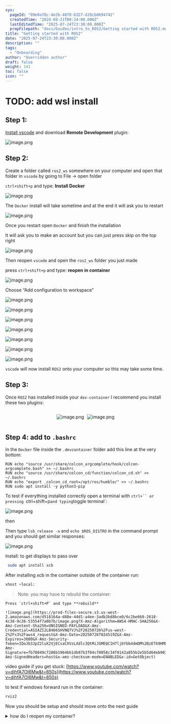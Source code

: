 ```yaml
---
sys:
  pageId: "89e0a78c-4e2b-4070-b327-d28cb0694742"
  createdTime: "2024-08-21T00:24:00.000Z"
  lastEditedTime: "2025-07-24T23:30:00.000Z"
  propFilepath: "docs/Guides/intro_to_ROS2/Getting started with ROS2.md"
title: "Getting started with ROS2"
date: "2025-07-24T23:30:00.000Z"
description: ""
tags:
  - "Onboarding"
author: "Overridden author"
draft: false
weight: 141
toc: false
icon: ""
---
```


# TODO: add wsl install

## Step 1:

[Install vscode](https://code.visualstudio.com/download) and download **Remote Development** plugin:

![image.png](https://prod-files-secure.s3.us-west-2.amazonaws.com/d518164a-d88e-44d1-a4ee-3adb3bd8bce0/efb52993-1881-4a40-b95e-6f020334f022/image.png?X-Amz-Algorithm=AWS4-HMAC-SHA256&X-Amz-Content-Sha256=UNSIGNED-PAYLOAD&X-Amz-Credential=ASIAZI2LB4663QVZGUFH%2F20250726%2Fus-west-2%2Fs3%2Faws4_request&X-Amz-Date=20250726T024514Z&X-Amz-Expires=3600&X-Amz-Security-Token=IQoJb3JpZ2luX2VjECoaCXVzLXdlc3QtMiJHMEUCIEdvnBoDOvyughWG3VZ1VA%2FN5%2BktiGgByVU2g3PKBrpJAiEAm8ecdw3Y5oqunUZ6AQN%2BOlNPD7nDxL1ld4C%2F92IQq54q%2FwMIUxAAGgw2Mzc0MjMxODM4MDUiDHEnJofWMhSQ4iOg0CrcA5Zm645c%2BgjgMiQNPiK4GtzUnTpNw4lcUmjgvwKY0X4aXbF1L5vl88VhUrLEJs06uQ9r47Klb%2BvOC7zAPK6OQAnFDk0pm7YqK%2B8K03Y%2BC5px3eC9do1GZ2ZkuiECt1HCyitz%2F0K8FHYYbneChnULf1GayMavmhtFUyX%2FmKy8DJKp1j3ibgXyeSmRm%2F9apRfFmAVdky290FPRvV4%2BEq%2FCkjecTNxJoq2EjZtZamNgRo1ntTD2IBJDyiabzIC6rXocrGN3W7LmzP4KaZd8%2FtSvlljyV1F76nyK%2BVdtMN%2BxX1OOdss6Z257wZYFH5ziZG7viFcDnOPOL6rn4o65k%2Bfcp86uGPEKwssK%2FU%2B4KvywLtlEDiXT1oZ0RtUVJBTBNik1iwHM32Wxf%2FNGHpsx0YsgcYXFx5y9NmV5zt7%2FxV%2FBaqW2XTuiy%2B5kyWNTiGrl40eGYdKKTN1ds6c87cCn%2B1bNhWWOls%2Ffn7caZ7re8oCmsNhjDbHXAgr5i1P%2BjUCEmVc7vsfaW8jJ%2BGE9XtodmBE7iMQfmYURAT5u9hJ6%2Fo5WNRQG8cy5GgdRRK1abWJuDmTOVgwqqUsoMPCoq7KDuZXLeFtE1pojG2QXAAdVT8JQSRiqO91385Yd7B04WG5%2BMNXwkMQGOqUBIFmLz8SqvJhnWTXWhHscBNUBYWEOpm9wHhu30Wnv05CxlRUXybodn6FrSsQNd1AuOMB9BjEEaxfFupwOR3vbfoiJhhUoxQ0WUHgMuHIq31kji%2Bf0hgGJdhRyjaJsiTrXXtGJvQJSpp8NHDJmIIQpDJYovMGGbunk6f8VA6znt9pi8WvpZvrYfuzqqLecblcxTN39nXMj%2BVb%2BVTonzWK5ciuH%2FsHm&X-Amz-Signature=6f58951e20435ee86e874e0ae19c6e19a596bec2b64d947770cbafa20d4241aa&X-Amz-SignedHeaders=host&x-amz-checksum-mode=ENABLED&x-id=GetObject)

## Step 2:

Create a folder called `ros2_ws` somewhere on your computer and open that folder in `vscode` by going to File → open folder 

`ctrl+shift+p` and type: **Install Docker**

![image.png](https://prod-files-secure.s3.us-west-2.amazonaws.com/d518164a-d88e-44d1-a4ee-3adb3bd8bce0/2269dc0e-1cd5-47ff-bceb-c04ad9b2eab0/image.png?X-Amz-Algorithm=AWS4-HMAC-SHA256&X-Amz-Content-Sha256=UNSIGNED-PAYLOAD&X-Amz-Credential=ASIAZI2LB4663QVZGUFH%2F20250726%2Fus-west-2%2Fs3%2Faws4_request&X-Amz-Date=20250726T024514Z&X-Amz-Expires=3600&X-Amz-Security-Token=IQoJb3JpZ2luX2VjECoaCXVzLXdlc3QtMiJHMEUCIEdvnBoDOvyughWG3VZ1VA%2FN5%2BktiGgByVU2g3PKBrpJAiEAm8ecdw3Y5oqunUZ6AQN%2BOlNPD7nDxL1ld4C%2F92IQq54q%2FwMIUxAAGgw2Mzc0MjMxODM4MDUiDHEnJofWMhSQ4iOg0CrcA5Zm645c%2BgjgMiQNPiK4GtzUnTpNw4lcUmjgvwKY0X4aXbF1L5vl88VhUrLEJs06uQ9r47Klb%2BvOC7zAPK6OQAnFDk0pm7YqK%2B8K03Y%2BC5px3eC9do1GZ2ZkuiECt1HCyitz%2F0K8FHYYbneChnULf1GayMavmhtFUyX%2FmKy8DJKp1j3ibgXyeSmRm%2F9apRfFmAVdky290FPRvV4%2BEq%2FCkjecTNxJoq2EjZtZamNgRo1ntTD2IBJDyiabzIC6rXocrGN3W7LmzP4KaZd8%2FtSvlljyV1F76nyK%2BVdtMN%2BxX1OOdss6Z257wZYFH5ziZG7viFcDnOPOL6rn4o65k%2Bfcp86uGPEKwssK%2FU%2B4KvywLtlEDiXT1oZ0RtUVJBTBNik1iwHM32Wxf%2FNGHpsx0YsgcYXFx5y9NmV5zt7%2FxV%2FBaqW2XTuiy%2B5kyWNTiGrl40eGYdKKTN1ds6c87cCn%2B1bNhWWOls%2Ffn7caZ7re8oCmsNhjDbHXAgr5i1P%2BjUCEmVc7vsfaW8jJ%2BGE9XtodmBE7iMQfmYURAT5u9hJ6%2Fo5WNRQG8cy5GgdRRK1abWJuDmTOVgwqqUsoMPCoq7KDuZXLeFtE1pojG2QXAAdVT8JQSRiqO91385Yd7B04WG5%2BMNXwkMQGOqUBIFmLz8SqvJhnWTXWhHscBNUBYWEOpm9wHhu30Wnv05CxlRUXybodn6FrSsQNd1AuOMB9BjEEaxfFupwOR3vbfoiJhhUoxQ0WUHgMuHIq31kji%2Bf0hgGJdhRyjaJsiTrXXtGJvQJSpp8NHDJmIIQpDJYovMGGbunk6f8VA6znt9pi8WvpZvrYfuzqqLecblcxTN39nXMj%2BVb%2BVTonzWK5ciuH%2FsHm&X-Amz-Signature=afcdd733150245ebdc79b580a79fd865d928ac026ba70e48a79efd962739e121&X-Amz-SignedHeaders=host&x-amz-checksum-mode=ENABLED&x-id=GetObject)

The `Docker` install will take sometime and at the end it will ask you to restart

![image.png](https://prod-files-secure.s3.us-west-2.amazonaws.com/d518164a-d88e-44d1-a4ee-3adb3bd8bce0/ed233f78-be33-4b1f-b89c-9c346c0e961e/image.png?X-Amz-Algorithm=AWS4-HMAC-SHA256&X-Amz-Content-Sha256=UNSIGNED-PAYLOAD&X-Amz-Credential=ASIAZI2LB4663QVZGUFH%2F20250726%2Fus-west-2%2Fs3%2Faws4_request&X-Amz-Date=20250726T024514Z&X-Amz-Expires=3600&X-Amz-Security-Token=IQoJb3JpZ2luX2VjECoaCXVzLXdlc3QtMiJHMEUCIEdvnBoDOvyughWG3VZ1VA%2FN5%2BktiGgByVU2g3PKBrpJAiEAm8ecdw3Y5oqunUZ6AQN%2BOlNPD7nDxL1ld4C%2F92IQq54q%2FwMIUxAAGgw2Mzc0MjMxODM4MDUiDHEnJofWMhSQ4iOg0CrcA5Zm645c%2BgjgMiQNPiK4GtzUnTpNw4lcUmjgvwKY0X4aXbF1L5vl88VhUrLEJs06uQ9r47Klb%2BvOC7zAPK6OQAnFDk0pm7YqK%2B8K03Y%2BC5px3eC9do1GZ2ZkuiECt1HCyitz%2F0K8FHYYbneChnULf1GayMavmhtFUyX%2FmKy8DJKp1j3ibgXyeSmRm%2F9apRfFmAVdky290FPRvV4%2BEq%2FCkjecTNxJoq2EjZtZamNgRo1ntTD2IBJDyiabzIC6rXocrGN3W7LmzP4KaZd8%2FtSvlljyV1F76nyK%2BVdtMN%2BxX1OOdss6Z257wZYFH5ziZG7viFcDnOPOL6rn4o65k%2Bfcp86uGPEKwssK%2FU%2B4KvywLtlEDiXT1oZ0RtUVJBTBNik1iwHM32Wxf%2FNGHpsx0YsgcYXFx5y9NmV5zt7%2FxV%2FBaqW2XTuiy%2B5kyWNTiGrl40eGYdKKTN1ds6c87cCn%2B1bNhWWOls%2Ffn7caZ7re8oCmsNhjDbHXAgr5i1P%2BjUCEmVc7vsfaW8jJ%2BGE9XtodmBE7iMQfmYURAT5u9hJ6%2Fo5WNRQG8cy5GgdRRK1abWJuDmTOVgwqqUsoMPCoq7KDuZXLeFtE1pojG2QXAAdVT8JQSRiqO91385Yd7B04WG5%2BMNXwkMQGOqUBIFmLz8SqvJhnWTXWhHscBNUBYWEOpm9wHhu30Wnv05CxlRUXybodn6FrSsQNd1AuOMB9BjEEaxfFupwOR3vbfoiJhhUoxQ0WUHgMuHIq31kji%2Bf0hgGJdhRyjaJsiTrXXtGJvQJSpp8NHDJmIIQpDJYovMGGbunk6f8VA6znt9pi8WvpZvrYfuzqqLecblcxTN39nXMj%2BVb%2BVTonzWK5ciuH%2FsHm&X-Amz-Signature=affabb086733f4ae42e5b4922fd2aca8b96daf5ad6cfb5acdcb1d2de7409ff35&X-Amz-SignedHeaders=host&x-amz-checksum-mode=ENABLED&x-id=GetObject)

Once you restart open `Docker` and finish the installation

It will ask you to make an account but you can just press skip on the top right

![image.png](https://prod-files-secure.s3.us-west-2.amazonaws.com/d518164a-d88e-44d1-a4ee-3adb3bd8bce0/21010ad9-1659-4fd9-9f59-9932a09b2a3d/image.png?X-Amz-Algorithm=AWS4-HMAC-SHA256&X-Amz-Content-Sha256=UNSIGNED-PAYLOAD&X-Amz-Credential=ASIAZI2LB4663QVZGUFH%2F20250726%2Fus-west-2%2Fs3%2Faws4_request&X-Amz-Date=20250726T024514Z&X-Amz-Expires=3600&X-Amz-Security-Token=IQoJb3JpZ2luX2VjECoaCXVzLXdlc3QtMiJHMEUCIEdvnBoDOvyughWG3VZ1VA%2FN5%2BktiGgByVU2g3PKBrpJAiEAm8ecdw3Y5oqunUZ6AQN%2BOlNPD7nDxL1ld4C%2F92IQq54q%2FwMIUxAAGgw2Mzc0MjMxODM4MDUiDHEnJofWMhSQ4iOg0CrcA5Zm645c%2BgjgMiQNPiK4GtzUnTpNw4lcUmjgvwKY0X4aXbF1L5vl88VhUrLEJs06uQ9r47Klb%2BvOC7zAPK6OQAnFDk0pm7YqK%2B8K03Y%2BC5px3eC9do1GZ2ZkuiECt1HCyitz%2F0K8FHYYbneChnULf1GayMavmhtFUyX%2FmKy8DJKp1j3ibgXyeSmRm%2F9apRfFmAVdky290FPRvV4%2BEq%2FCkjecTNxJoq2EjZtZamNgRo1ntTD2IBJDyiabzIC6rXocrGN3W7LmzP4KaZd8%2FtSvlljyV1F76nyK%2BVdtMN%2BxX1OOdss6Z257wZYFH5ziZG7viFcDnOPOL6rn4o65k%2Bfcp86uGPEKwssK%2FU%2B4KvywLtlEDiXT1oZ0RtUVJBTBNik1iwHM32Wxf%2FNGHpsx0YsgcYXFx5y9NmV5zt7%2FxV%2FBaqW2XTuiy%2B5kyWNTiGrl40eGYdKKTN1ds6c87cCn%2B1bNhWWOls%2Ffn7caZ7re8oCmsNhjDbHXAgr5i1P%2BjUCEmVc7vsfaW8jJ%2BGE9XtodmBE7iMQfmYURAT5u9hJ6%2Fo5WNRQG8cy5GgdRRK1abWJuDmTOVgwqqUsoMPCoq7KDuZXLeFtE1pojG2QXAAdVT8JQSRiqO91385Yd7B04WG5%2BMNXwkMQGOqUBIFmLz8SqvJhnWTXWhHscBNUBYWEOpm9wHhu30Wnv05CxlRUXybodn6FrSsQNd1AuOMB9BjEEaxfFupwOR3vbfoiJhhUoxQ0WUHgMuHIq31kji%2Bf0hgGJdhRyjaJsiTrXXtGJvQJSpp8NHDJmIIQpDJYovMGGbunk6f8VA6znt9pi8WvpZvrYfuzqqLecblcxTN39nXMj%2BVb%2BVTonzWK5ciuH%2FsHm&X-Amz-Signature=adc7051626589a6a09f334ad58f0b34a0c79fce6020c5e5d2d340fc0977ec54a&X-Amz-SignedHeaders=host&x-amz-checksum-mode=ENABLED&x-id=GetObject)

Then reopen `vscode` and open the `ros2_ws` folder you just made

press `ctrl+shift+p` and type: **reopen in container**

![image.png](https://prod-files-secure.s3.us-west-2.amazonaws.com/d518164a-d88e-44d1-a4ee-3adb3bd8bce0/4e93b8c2-41ad-488c-8095-c74205196118/image.png?X-Amz-Algorithm=AWS4-HMAC-SHA256&X-Amz-Content-Sha256=UNSIGNED-PAYLOAD&X-Amz-Credential=ASIAZI2LB4663QVZGUFH%2F20250726%2Fus-west-2%2Fs3%2Faws4_request&X-Amz-Date=20250726T024514Z&X-Amz-Expires=3600&X-Amz-Security-Token=IQoJb3JpZ2luX2VjECoaCXVzLXdlc3QtMiJHMEUCIEdvnBoDOvyughWG3VZ1VA%2FN5%2BktiGgByVU2g3PKBrpJAiEAm8ecdw3Y5oqunUZ6AQN%2BOlNPD7nDxL1ld4C%2F92IQq54q%2FwMIUxAAGgw2Mzc0MjMxODM4MDUiDHEnJofWMhSQ4iOg0CrcA5Zm645c%2BgjgMiQNPiK4GtzUnTpNw4lcUmjgvwKY0X4aXbF1L5vl88VhUrLEJs06uQ9r47Klb%2BvOC7zAPK6OQAnFDk0pm7YqK%2B8K03Y%2BC5px3eC9do1GZ2ZkuiECt1HCyitz%2F0K8FHYYbneChnULf1GayMavmhtFUyX%2FmKy8DJKp1j3ibgXyeSmRm%2F9apRfFmAVdky290FPRvV4%2BEq%2FCkjecTNxJoq2EjZtZamNgRo1ntTD2IBJDyiabzIC6rXocrGN3W7LmzP4KaZd8%2FtSvlljyV1F76nyK%2BVdtMN%2BxX1OOdss6Z257wZYFH5ziZG7viFcDnOPOL6rn4o65k%2Bfcp86uGPEKwssK%2FU%2B4KvywLtlEDiXT1oZ0RtUVJBTBNik1iwHM32Wxf%2FNGHpsx0YsgcYXFx5y9NmV5zt7%2FxV%2FBaqW2XTuiy%2B5kyWNTiGrl40eGYdKKTN1ds6c87cCn%2B1bNhWWOls%2Ffn7caZ7re8oCmsNhjDbHXAgr5i1P%2BjUCEmVc7vsfaW8jJ%2BGE9XtodmBE7iMQfmYURAT5u9hJ6%2Fo5WNRQG8cy5GgdRRK1abWJuDmTOVgwqqUsoMPCoq7KDuZXLeFtE1pojG2QXAAdVT8JQSRiqO91385Yd7B04WG5%2BMNXwkMQGOqUBIFmLz8SqvJhnWTXWhHscBNUBYWEOpm9wHhu30Wnv05CxlRUXybodn6FrSsQNd1AuOMB9BjEEaxfFupwOR3vbfoiJhhUoxQ0WUHgMuHIq31kji%2Bf0hgGJdhRyjaJsiTrXXtGJvQJSpp8NHDJmIIQpDJYovMGGbunk6f8VA6znt9pi8WvpZvrYfuzqqLecblcxTN39nXMj%2BVb%2BVTonzWK5ciuH%2FsHm&X-Amz-Signature=bfdc2511c84fd3651f6a8d96cdc2f98a2598004261b63c8965b1b456aac40505&X-Amz-SignedHeaders=host&x-amz-checksum-mode=ENABLED&x-id=GetObject)

Choose “Add configuration to workspace”

![image.png](https://prod-files-secure.s3.us-west-2.amazonaws.com/d518164a-d88e-44d1-a4ee-3adb3bd8bce0/9560b282-5060-4989-ba37-97e7b2c22476/image.png?X-Amz-Algorithm=AWS4-HMAC-SHA256&X-Amz-Content-Sha256=UNSIGNED-PAYLOAD&X-Amz-Credential=ASIAZI2LB4663QVZGUFH%2F20250726%2Fus-west-2%2Fs3%2Faws4_request&X-Amz-Date=20250726T024514Z&X-Amz-Expires=3600&X-Amz-Security-Token=IQoJb3JpZ2luX2VjECoaCXVzLXdlc3QtMiJHMEUCIEdvnBoDOvyughWG3VZ1VA%2FN5%2BktiGgByVU2g3PKBrpJAiEAm8ecdw3Y5oqunUZ6AQN%2BOlNPD7nDxL1ld4C%2F92IQq54q%2FwMIUxAAGgw2Mzc0MjMxODM4MDUiDHEnJofWMhSQ4iOg0CrcA5Zm645c%2BgjgMiQNPiK4GtzUnTpNw4lcUmjgvwKY0X4aXbF1L5vl88VhUrLEJs06uQ9r47Klb%2BvOC7zAPK6OQAnFDk0pm7YqK%2B8K03Y%2BC5px3eC9do1GZ2ZkuiECt1HCyitz%2F0K8FHYYbneChnULf1GayMavmhtFUyX%2FmKy8DJKp1j3ibgXyeSmRm%2F9apRfFmAVdky290FPRvV4%2BEq%2FCkjecTNxJoq2EjZtZamNgRo1ntTD2IBJDyiabzIC6rXocrGN3W7LmzP4KaZd8%2FtSvlljyV1F76nyK%2BVdtMN%2BxX1OOdss6Z257wZYFH5ziZG7viFcDnOPOL6rn4o65k%2Bfcp86uGPEKwssK%2FU%2B4KvywLtlEDiXT1oZ0RtUVJBTBNik1iwHM32Wxf%2FNGHpsx0YsgcYXFx5y9NmV5zt7%2FxV%2FBaqW2XTuiy%2B5kyWNTiGrl40eGYdKKTN1ds6c87cCn%2B1bNhWWOls%2Ffn7caZ7re8oCmsNhjDbHXAgr5i1P%2BjUCEmVc7vsfaW8jJ%2BGE9XtodmBE7iMQfmYURAT5u9hJ6%2Fo5WNRQG8cy5GgdRRK1abWJuDmTOVgwqqUsoMPCoq7KDuZXLeFtE1pojG2QXAAdVT8JQSRiqO91385Yd7B04WG5%2BMNXwkMQGOqUBIFmLz8SqvJhnWTXWhHscBNUBYWEOpm9wHhu30Wnv05CxlRUXybodn6FrSsQNd1AuOMB9BjEEaxfFupwOR3vbfoiJhhUoxQ0WUHgMuHIq31kji%2Bf0hgGJdhRyjaJsiTrXXtGJvQJSpp8NHDJmIIQpDJYovMGGbunk6f8VA6znt9pi8WvpZvrYfuzqqLecblcxTN39nXMj%2BVb%2BVTonzWK5ciuH%2FsHm&X-Amz-Signature=d32790d2237cae9358109c8bbbd3c48b5daec4afc4746bdce93f181259b0e031&X-Amz-SignedHeaders=host&x-amz-checksum-mode=ENABLED&x-id=GetObject)

![image.png](https://prod-files-secure.s3.us-west-2.amazonaws.com/d518164a-d88e-44d1-a4ee-3adb3bd8bce0/2ee63f81-886b-48e8-a553-dc6e5eac99e4/image.png?X-Amz-Algorithm=AWS4-HMAC-SHA256&X-Amz-Content-Sha256=UNSIGNED-PAYLOAD&X-Amz-Credential=ASIAZI2LB4663QVZGUFH%2F20250726%2Fus-west-2%2Fs3%2Faws4_request&X-Amz-Date=20250726T024514Z&X-Amz-Expires=3600&X-Amz-Security-Token=IQoJb3JpZ2luX2VjECoaCXVzLXdlc3QtMiJHMEUCIEdvnBoDOvyughWG3VZ1VA%2FN5%2BktiGgByVU2g3PKBrpJAiEAm8ecdw3Y5oqunUZ6AQN%2BOlNPD7nDxL1ld4C%2F92IQq54q%2FwMIUxAAGgw2Mzc0MjMxODM4MDUiDHEnJofWMhSQ4iOg0CrcA5Zm645c%2BgjgMiQNPiK4GtzUnTpNw4lcUmjgvwKY0X4aXbF1L5vl88VhUrLEJs06uQ9r47Klb%2BvOC7zAPK6OQAnFDk0pm7YqK%2B8K03Y%2BC5px3eC9do1GZ2ZkuiECt1HCyitz%2F0K8FHYYbneChnULf1GayMavmhtFUyX%2FmKy8DJKp1j3ibgXyeSmRm%2F9apRfFmAVdky290FPRvV4%2BEq%2FCkjecTNxJoq2EjZtZamNgRo1ntTD2IBJDyiabzIC6rXocrGN3W7LmzP4KaZd8%2FtSvlljyV1F76nyK%2BVdtMN%2BxX1OOdss6Z257wZYFH5ziZG7viFcDnOPOL6rn4o65k%2Bfcp86uGPEKwssK%2FU%2B4KvywLtlEDiXT1oZ0RtUVJBTBNik1iwHM32Wxf%2FNGHpsx0YsgcYXFx5y9NmV5zt7%2FxV%2FBaqW2XTuiy%2B5kyWNTiGrl40eGYdKKTN1ds6c87cCn%2B1bNhWWOls%2Ffn7caZ7re8oCmsNhjDbHXAgr5i1P%2BjUCEmVc7vsfaW8jJ%2BGE9XtodmBE7iMQfmYURAT5u9hJ6%2Fo5WNRQG8cy5GgdRRK1abWJuDmTOVgwqqUsoMPCoq7KDuZXLeFtE1pojG2QXAAdVT8JQSRiqO91385Yd7B04WG5%2BMNXwkMQGOqUBIFmLz8SqvJhnWTXWhHscBNUBYWEOpm9wHhu30Wnv05CxlRUXybodn6FrSsQNd1AuOMB9BjEEaxfFupwOR3vbfoiJhhUoxQ0WUHgMuHIq31kji%2Bf0hgGJdhRyjaJsiTrXXtGJvQJSpp8NHDJmIIQpDJYovMGGbunk6f8VA6znt9pi8WvpZvrYfuzqqLecblcxTN39nXMj%2BVb%2BVTonzWK5ciuH%2FsHm&X-Amz-Signature=f74862caa75ef6a332e75e031cd65cc5f2c253b61f6651d052bd3683b1b9e174&X-Amz-SignedHeaders=host&x-amz-checksum-mode=ENABLED&x-id=GetObject)

![image.png](https://prod-files-secure.s3.us-west-2.amazonaws.com/d518164a-d88e-44d1-a4ee-3adb3bd8bce0/e0fd626c-c8b6-4b2c-95d1-fa4c26514504/image.png?X-Amz-Algorithm=AWS4-HMAC-SHA256&X-Amz-Content-Sha256=UNSIGNED-PAYLOAD&X-Amz-Credential=ASIAZI2LB4663QVZGUFH%2F20250726%2Fus-west-2%2Fs3%2Faws4_request&X-Amz-Date=20250726T024514Z&X-Amz-Expires=3600&X-Amz-Security-Token=IQoJb3JpZ2luX2VjECoaCXVzLXdlc3QtMiJHMEUCIEdvnBoDOvyughWG3VZ1VA%2FN5%2BktiGgByVU2g3PKBrpJAiEAm8ecdw3Y5oqunUZ6AQN%2BOlNPD7nDxL1ld4C%2F92IQq54q%2FwMIUxAAGgw2Mzc0MjMxODM4MDUiDHEnJofWMhSQ4iOg0CrcA5Zm645c%2BgjgMiQNPiK4GtzUnTpNw4lcUmjgvwKY0X4aXbF1L5vl88VhUrLEJs06uQ9r47Klb%2BvOC7zAPK6OQAnFDk0pm7YqK%2B8K03Y%2BC5px3eC9do1GZ2ZkuiECt1HCyitz%2F0K8FHYYbneChnULf1GayMavmhtFUyX%2FmKy8DJKp1j3ibgXyeSmRm%2F9apRfFmAVdky290FPRvV4%2BEq%2FCkjecTNxJoq2EjZtZamNgRo1ntTD2IBJDyiabzIC6rXocrGN3W7LmzP4KaZd8%2FtSvlljyV1F76nyK%2BVdtMN%2BxX1OOdss6Z257wZYFH5ziZG7viFcDnOPOL6rn4o65k%2Bfcp86uGPEKwssK%2FU%2B4KvywLtlEDiXT1oZ0RtUVJBTBNik1iwHM32Wxf%2FNGHpsx0YsgcYXFx5y9NmV5zt7%2FxV%2FBaqW2XTuiy%2B5kyWNTiGrl40eGYdKKTN1ds6c87cCn%2B1bNhWWOls%2Ffn7caZ7re8oCmsNhjDbHXAgr5i1P%2BjUCEmVc7vsfaW8jJ%2BGE9XtodmBE7iMQfmYURAT5u9hJ6%2Fo5WNRQG8cy5GgdRRK1abWJuDmTOVgwqqUsoMPCoq7KDuZXLeFtE1pojG2QXAAdVT8JQSRiqO91385Yd7B04WG5%2BMNXwkMQGOqUBIFmLz8SqvJhnWTXWhHscBNUBYWEOpm9wHhu30Wnv05CxlRUXybodn6FrSsQNd1AuOMB9BjEEaxfFupwOR3vbfoiJhhUoxQ0WUHgMuHIq31kji%2Bf0hgGJdhRyjaJsiTrXXtGJvQJSpp8NHDJmIIQpDJYovMGGbunk6f8VA6znt9pi8WvpZvrYfuzqqLecblcxTN39nXMj%2BVb%2BVTonzWK5ciuH%2FsHm&X-Amz-Signature=b3b74bf1f4e84eb2316f657a804a3d5c3c1d47e982c06ac90beb7130ef00274e&X-Amz-SignedHeaders=host&x-amz-checksum-mode=ENABLED&x-id=GetObject)

![image.png](https://prod-files-secure.s3.us-west-2.amazonaws.com/d518164a-d88e-44d1-a4ee-3adb3bd8bce0/a2e13f50-d2ab-4719-a4c2-7ced634bfc9d/image.png?X-Amz-Algorithm=AWS4-HMAC-SHA256&X-Amz-Content-Sha256=UNSIGNED-PAYLOAD&X-Amz-Credential=ASIAZI2LB4663QVZGUFH%2F20250726%2Fus-west-2%2Fs3%2Faws4_request&X-Amz-Date=20250726T024514Z&X-Amz-Expires=3600&X-Amz-Security-Token=IQoJb3JpZ2luX2VjECoaCXVzLXdlc3QtMiJHMEUCIEdvnBoDOvyughWG3VZ1VA%2FN5%2BktiGgByVU2g3PKBrpJAiEAm8ecdw3Y5oqunUZ6AQN%2BOlNPD7nDxL1ld4C%2F92IQq54q%2FwMIUxAAGgw2Mzc0MjMxODM4MDUiDHEnJofWMhSQ4iOg0CrcA5Zm645c%2BgjgMiQNPiK4GtzUnTpNw4lcUmjgvwKY0X4aXbF1L5vl88VhUrLEJs06uQ9r47Klb%2BvOC7zAPK6OQAnFDk0pm7YqK%2B8K03Y%2BC5px3eC9do1GZ2ZkuiECt1HCyitz%2F0K8FHYYbneChnULf1GayMavmhtFUyX%2FmKy8DJKp1j3ibgXyeSmRm%2F9apRfFmAVdky290FPRvV4%2BEq%2FCkjecTNxJoq2EjZtZamNgRo1ntTD2IBJDyiabzIC6rXocrGN3W7LmzP4KaZd8%2FtSvlljyV1F76nyK%2BVdtMN%2BxX1OOdss6Z257wZYFH5ziZG7viFcDnOPOL6rn4o65k%2Bfcp86uGPEKwssK%2FU%2B4KvywLtlEDiXT1oZ0RtUVJBTBNik1iwHM32Wxf%2FNGHpsx0YsgcYXFx5y9NmV5zt7%2FxV%2FBaqW2XTuiy%2B5kyWNTiGrl40eGYdKKTN1ds6c87cCn%2B1bNhWWOls%2Ffn7caZ7re8oCmsNhjDbHXAgr5i1P%2BjUCEmVc7vsfaW8jJ%2BGE9XtodmBE7iMQfmYURAT5u9hJ6%2Fo5WNRQG8cy5GgdRRK1abWJuDmTOVgwqqUsoMPCoq7KDuZXLeFtE1pojG2QXAAdVT8JQSRiqO91385Yd7B04WG5%2BMNXwkMQGOqUBIFmLz8SqvJhnWTXWhHscBNUBYWEOpm9wHhu30Wnv05CxlRUXybodn6FrSsQNd1AuOMB9BjEEaxfFupwOR3vbfoiJhhUoxQ0WUHgMuHIq31kji%2Bf0hgGJdhRyjaJsiTrXXtGJvQJSpp8NHDJmIIQpDJYovMGGbunk6f8VA6znt9pi8WvpZvrYfuzqqLecblcxTN39nXMj%2BVb%2BVTonzWK5ciuH%2FsHm&X-Amz-Signature=b3c2e0417b71e39181d491747f7b814f0b241b3cee9e771bab3ab0c5cbc032be&X-Amz-SignedHeaders=host&x-amz-checksum-mode=ENABLED&x-id=GetObject)

![image.png](https://prod-files-secure.s3.us-west-2.amazonaws.com/d518164a-d88e-44d1-a4ee-3adb3bd8bce0/6cc478ad-aaba-4bf7-9fcc-403277ab896c/image.png?X-Amz-Algorithm=AWS4-HMAC-SHA256&X-Amz-Content-Sha256=UNSIGNED-PAYLOAD&X-Amz-Credential=ASIAZI2LB4663QVZGUFH%2F20250726%2Fus-west-2%2Fs3%2Faws4_request&X-Amz-Date=20250726T024514Z&X-Amz-Expires=3600&X-Amz-Security-Token=IQoJb3JpZ2luX2VjECoaCXVzLXdlc3QtMiJHMEUCIEdvnBoDOvyughWG3VZ1VA%2FN5%2BktiGgByVU2g3PKBrpJAiEAm8ecdw3Y5oqunUZ6AQN%2BOlNPD7nDxL1ld4C%2F92IQq54q%2FwMIUxAAGgw2Mzc0MjMxODM4MDUiDHEnJofWMhSQ4iOg0CrcA5Zm645c%2BgjgMiQNPiK4GtzUnTpNw4lcUmjgvwKY0X4aXbF1L5vl88VhUrLEJs06uQ9r47Klb%2BvOC7zAPK6OQAnFDk0pm7YqK%2B8K03Y%2BC5px3eC9do1GZ2ZkuiECt1HCyitz%2F0K8FHYYbneChnULf1GayMavmhtFUyX%2FmKy8DJKp1j3ibgXyeSmRm%2F9apRfFmAVdky290FPRvV4%2BEq%2FCkjecTNxJoq2EjZtZamNgRo1ntTD2IBJDyiabzIC6rXocrGN3W7LmzP4KaZd8%2FtSvlljyV1F76nyK%2BVdtMN%2BxX1OOdss6Z257wZYFH5ziZG7viFcDnOPOL6rn4o65k%2Bfcp86uGPEKwssK%2FU%2B4KvywLtlEDiXT1oZ0RtUVJBTBNik1iwHM32Wxf%2FNGHpsx0YsgcYXFx5y9NmV5zt7%2FxV%2FBaqW2XTuiy%2B5kyWNTiGrl40eGYdKKTN1ds6c87cCn%2B1bNhWWOls%2Ffn7caZ7re8oCmsNhjDbHXAgr5i1P%2BjUCEmVc7vsfaW8jJ%2BGE9XtodmBE7iMQfmYURAT5u9hJ6%2Fo5WNRQG8cy5GgdRRK1abWJuDmTOVgwqqUsoMPCoq7KDuZXLeFtE1pojG2QXAAdVT8JQSRiqO91385Yd7B04WG5%2BMNXwkMQGOqUBIFmLz8SqvJhnWTXWhHscBNUBYWEOpm9wHhu30Wnv05CxlRUXybodn6FrSsQNd1AuOMB9BjEEaxfFupwOR3vbfoiJhhUoxQ0WUHgMuHIq31kji%2Bf0hgGJdhRyjaJsiTrXXtGJvQJSpp8NHDJmIIQpDJYovMGGbunk6f8VA6znt9pi8WvpZvrYfuzqqLecblcxTN39nXMj%2BVb%2BVTonzWK5ciuH%2FsHm&X-Amz-Signature=77e56aeec8b0001c85d6e9fe673c23b9a7f33d08c136428d853f43c6688093ec&X-Amz-SignedHeaders=host&x-amz-checksum-mode=ENABLED&x-id=GetObject)

![image.png](https://prod-files-secure.s3.us-west-2.amazonaws.com/d518164a-d88e-44d1-a4ee-3adb3bd8bce0/53255b28-f75e-430f-b9e3-c0ac8577e42b/image.png?X-Amz-Algorithm=AWS4-HMAC-SHA256&X-Amz-Content-Sha256=UNSIGNED-PAYLOAD&X-Amz-Credential=ASIAZI2LB4663QVZGUFH%2F20250726%2Fus-west-2%2Fs3%2Faws4_request&X-Amz-Date=20250726T024514Z&X-Amz-Expires=3600&X-Amz-Security-Token=IQoJb3JpZ2luX2VjECoaCXVzLXdlc3QtMiJHMEUCIEdvnBoDOvyughWG3VZ1VA%2FN5%2BktiGgByVU2g3PKBrpJAiEAm8ecdw3Y5oqunUZ6AQN%2BOlNPD7nDxL1ld4C%2F92IQq54q%2FwMIUxAAGgw2Mzc0MjMxODM4MDUiDHEnJofWMhSQ4iOg0CrcA5Zm645c%2BgjgMiQNPiK4GtzUnTpNw4lcUmjgvwKY0X4aXbF1L5vl88VhUrLEJs06uQ9r47Klb%2BvOC7zAPK6OQAnFDk0pm7YqK%2B8K03Y%2BC5px3eC9do1GZ2ZkuiECt1HCyitz%2F0K8FHYYbneChnULf1GayMavmhtFUyX%2FmKy8DJKp1j3ibgXyeSmRm%2F9apRfFmAVdky290FPRvV4%2BEq%2FCkjecTNxJoq2EjZtZamNgRo1ntTD2IBJDyiabzIC6rXocrGN3W7LmzP4KaZd8%2FtSvlljyV1F76nyK%2BVdtMN%2BxX1OOdss6Z257wZYFH5ziZG7viFcDnOPOL6rn4o65k%2Bfcp86uGPEKwssK%2FU%2B4KvywLtlEDiXT1oZ0RtUVJBTBNik1iwHM32Wxf%2FNGHpsx0YsgcYXFx5y9NmV5zt7%2FxV%2FBaqW2XTuiy%2B5kyWNTiGrl40eGYdKKTN1ds6c87cCn%2B1bNhWWOls%2Ffn7caZ7re8oCmsNhjDbHXAgr5i1P%2BjUCEmVc7vsfaW8jJ%2BGE9XtodmBE7iMQfmYURAT5u9hJ6%2Fo5WNRQG8cy5GgdRRK1abWJuDmTOVgwqqUsoMPCoq7KDuZXLeFtE1pojG2QXAAdVT8JQSRiqO91385Yd7B04WG5%2BMNXwkMQGOqUBIFmLz8SqvJhnWTXWhHscBNUBYWEOpm9wHhu30Wnv05CxlRUXybodn6FrSsQNd1AuOMB9BjEEaxfFupwOR3vbfoiJhhUoxQ0WUHgMuHIq31kji%2Bf0hgGJdhRyjaJsiTrXXtGJvQJSpp8NHDJmIIQpDJYovMGGbunk6f8VA6znt9pi8WvpZvrYfuzqqLecblcxTN39nXMj%2BVb%2BVTonzWK5ciuH%2FsHm&X-Amz-Signature=4fafa4421b03426fe4788d6d73cdd09ab489157bd17695f7382fdfc0114eb66b&X-Amz-SignedHeaders=host&x-amz-checksum-mode=ENABLED&x-id=GetObject)

![image.png](https://prod-files-secure.s3.us-west-2.amazonaws.com/d518164a-d88e-44d1-a4ee-3adb3bd8bce0/7c562767-5af9-4ffb-97d1-327bcdf4ee00/image.png?X-Amz-Algorithm=AWS4-HMAC-SHA256&X-Amz-Content-Sha256=UNSIGNED-PAYLOAD&X-Amz-Credential=ASIAZI2LB4663QVZGUFH%2F20250726%2Fus-west-2%2Fs3%2Faws4_request&X-Amz-Date=20250726T024514Z&X-Amz-Expires=3600&X-Amz-Security-Token=IQoJb3JpZ2luX2VjECoaCXVzLXdlc3QtMiJHMEUCIEdvnBoDOvyughWG3VZ1VA%2FN5%2BktiGgByVU2g3PKBrpJAiEAm8ecdw3Y5oqunUZ6AQN%2BOlNPD7nDxL1ld4C%2F92IQq54q%2FwMIUxAAGgw2Mzc0MjMxODM4MDUiDHEnJofWMhSQ4iOg0CrcA5Zm645c%2BgjgMiQNPiK4GtzUnTpNw4lcUmjgvwKY0X4aXbF1L5vl88VhUrLEJs06uQ9r47Klb%2BvOC7zAPK6OQAnFDk0pm7YqK%2B8K03Y%2BC5px3eC9do1GZ2ZkuiECt1HCyitz%2F0K8FHYYbneChnULf1GayMavmhtFUyX%2FmKy8DJKp1j3ibgXyeSmRm%2F9apRfFmAVdky290FPRvV4%2BEq%2FCkjecTNxJoq2EjZtZamNgRo1ntTD2IBJDyiabzIC6rXocrGN3W7LmzP4KaZd8%2FtSvlljyV1F76nyK%2BVdtMN%2BxX1OOdss6Z257wZYFH5ziZG7viFcDnOPOL6rn4o65k%2Bfcp86uGPEKwssK%2FU%2B4KvywLtlEDiXT1oZ0RtUVJBTBNik1iwHM32Wxf%2FNGHpsx0YsgcYXFx5y9NmV5zt7%2FxV%2FBaqW2XTuiy%2B5kyWNTiGrl40eGYdKKTN1ds6c87cCn%2B1bNhWWOls%2Ffn7caZ7re8oCmsNhjDbHXAgr5i1P%2BjUCEmVc7vsfaW8jJ%2BGE9XtodmBE7iMQfmYURAT5u9hJ6%2Fo5WNRQG8cy5GgdRRK1abWJuDmTOVgwqqUsoMPCoq7KDuZXLeFtE1pojG2QXAAdVT8JQSRiqO91385Yd7B04WG5%2BMNXwkMQGOqUBIFmLz8SqvJhnWTXWhHscBNUBYWEOpm9wHhu30Wnv05CxlRUXybodn6FrSsQNd1AuOMB9BjEEaxfFupwOR3vbfoiJhhUoxQ0WUHgMuHIq31kji%2Bf0hgGJdhRyjaJsiTrXXtGJvQJSpp8NHDJmIIQpDJYovMGGbunk6f8VA6znt9pi8WvpZvrYfuzqqLecblcxTN39nXMj%2BVb%2BVTonzWK5ciuH%2FsHm&X-Amz-Signature=baa3bbfd879a371692709c4314a0fba3183750790aca9df4f6c310fa6da1a903&X-Amz-SignedHeaders=host&x-amz-checksum-mode=ENABLED&x-id=GetObject)

`vscode` will now install `ROS2` onto your computer so this may take some time.

## Step 3:

Once `ROS2` has installed inside your `dev-container` I recommend you install these two plugins:

<div style="display: flex;flex-direction: row; column-gap:10px; max-width: 630px;justify-content: center;">
<div>

![image.png](https://prod-files-secure.s3.us-west-2.amazonaws.com/d518164a-d88e-44d1-a4ee-3adb3bd8bce0/3fc3d550-5a54-4ba1-ba6b-faa01cdb7369/image.png?X-Amz-Algorithm=AWS4-HMAC-SHA256&X-Amz-Content-Sha256=UNSIGNED-PAYLOAD&X-Amz-Credential=ASIAZI2LB4667ORO3ZP6%2F20250726%2Fus-west-2%2Fs3%2Faws4_request&X-Amz-Date=20250726T024517Z&X-Amz-Expires=3600&X-Amz-Security-Token=IQoJb3JpZ2luX2VjECoaCXVzLXdlc3QtMiJGMEQCIGX%2FrcdORXgolohs6jqeVRcg7ax1vQE2hildPQCRZOgDAiBTkzK3Bcdotq6f5t%2F3GE1od1BcJqtF2lteHyxkac6fKyr%2FAwhTEAAaDDYzNzQyMzE4MzgwNSIMdpC5T8FuPaqNNeg0KtwDjUt6HL%2Bv2p%2FjEsbFHJH%2BJ4kn6N4nOeluF6mDxx19fWQscfEmu2PRzeZrFWvipBq%2FuGcWE6XvFWbWHArhlw5mGPJGvhvN8WJJRyv0TBC2Dk8niWy8Jg7eMG8kkU%2BJDxceYP2mdQCB6X4MHgBYKw89hLQeGm3votLoeBwmUyepOpKeAaYOcKNBJvDYMs2mm%2BuwT9hA0nwm9nXss7mJALirThrzy78sN2D2JsngtCpC9FyJLsZV7jSqxy46A7nu7XM6Z%2Ba8%2B95mzCa2d7SjEXCnYf24BPCREtTVtB4gkmPHGF4CQLXC578A6QGoZbms0AM%2BWRbT6Zi%2BwpyjZtcNlU5w4gEEB6bx9jj4l2SmmKOtkJsX%2Fu1rojxzT7DA%2FNbc4DfyrTsMDt20ia9jwHLdwseq87k34TU6ljAiMohphzRmrQbmdKxIObE9uqmaBZ9BNXjUEPvUth19t6X7UM6sDhzP1HVRIYpI22zft9IMV2VJ%2FWhinOQAd%2BTndk58LTwhUviM0Q%2FVDVZDmLzeoNstwNzKf%2BbmcsI7Vzn3yqr%2F69u1IZGrIrUTKzMw%2Bidf4vbZH1IBwUz%2Bul6x4tPMi%2FFfKnmaF02A8dD7HAa%2F7IYkQqOXWpk8MsZS%2FOWbVYVbKMIwg%2FCQxAY6pgEmVJ8CHQLcLpnOWr%2FsP7VoWIQ505bmsSb7OiBAZ6xsO10jwxfrXglcbP9VzX7QcWzTcnO5Oi86DkOzIGg%2FIrcRiGJt4%2FbxKz0oH%2F65sXgDuvUyGEuwUmOIqyCiF4yH%2FG0puCtNUXy46OUziXeVurR%2BeWZjE2YjZN%2FsTqQpKkn9uF76RRz8%2F1HoQhFnWtxVw5tFQGVeu7j5x6H9HDPUmbh%2FOPeEUP6n&X-Amz-Signature=273f1b692e41ea7542ced1a56a97a9b46ed65caf6f262aa32c33e9cea40cba19&X-Amz-SignedHeaders=host&x-amz-checksum-mode=ENABLED&x-id=GetObject)

</div>
<div>

![image.png](https://prod-files-secure.s3.us-west-2.amazonaws.com/d518164a-d88e-44d1-a4ee-3adb3bd8bce0/d994cc66-13c2-4093-a5a3-f84cf4601a82/image.png?X-Amz-Algorithm=AWS4-HMAC-SHA256&X-Amz-Content-Sha256=UNSIGNED-PAYLOAD&X-Amz-Credential=ASIAZI2LB466YDRW7KNU%2F20250726%2Fus-west-2%2Fs3%2Faws4_request&X-Amz-Date=20250726T024518Z&X-Amz-Expires=3600&X-Amz-Security-Token=IQoJb3JpZ2luX2VjECoaCXVzLXdlc3QtMiJIMEYCIQDNnny3hY%2F7P2V3Yxqec94t%2BGbVUtyH3YSXdi%2FboWtJlgIhAORq8HVjpyfAWh4Ko%2BVgLfsztWn2XlODwYeCUcwO9iGPKv8DCFMQABoMNjM3NDIzMTgzODA1Igwru16r4wnARd4I7VAq3AO%2Bv6reE0LRL76kWobeb4915OHsCwsTy%2Bxs6Ga20kmNlcX1NhnjTCVohyhpXZNYPnOAYMUeNHStikMvf9Rf3%2FGlm9Nvv5tF9yslSl4tLJY%2BZduDHD207z3VxkrHOnRuYJ8HP%2F4y5tjVh0tVYNra%2BWuOSoawX%2FU5lrtv1lj9OZY9Pg%2BVxNrKbzHAasu1zkr1ZelBf%2B3hmyHhzZSLkQ40eEVplXbtG51sq87boXLIDvp453W8auoKLPwCuj4IwESG04WeuDqhLnH%2BFbE2iwCULKP6b7zt%2FXMh%2Bd6AlpOIvlBA0PEMiwo1WQ2mnY4zHI6xnvKwIOR%2FhrnvL%2Bckd4h53guqzQxCo8dHl%2FqjJEXHSX48uNRP9bWJZ6Z1MsgxNePkCJIERBB9Y7HwNt3Ls7XIsC23oPu27TQ7C9Q25DJC8mbTU%2BLyWaq4MkpN6%2BSy7mB7cBdNpWA3BghsclsARa5kL%2BwnLdEbSHT4xomNOwLdny3jI2fHSazsOXsxslvJoy4AGsfx%2B12rjNoTmsDrgE6JBzG04eQGU8H3PCD4l%2BEDmb6BBQQjT%2BUeqdYm3ce0zPZKe2VnzdJF4NjnKvYEJJlOF4fo4p0WEPEl4gSOgWpbm11foRKza4K798app3wAcDCH8ZDEBjqkAVP6q3I40NiXsn380lfs8EU1tN2%2F%2BtsgpC7asu9zeLEnVOHyQX0DxcHFhfNWTX0truuvSe17tIWZhif7BCTvuPunIstzoJjTpzxR3ejYaxLW8kZ4CJYfZmScW0%2FfhCx%2BgDoHiPCYJbejH0n%2F4VkD4hjE89%2BULf4YZrkAtkB1nR8bKebO%2BAnYojdrQlXk1mIPSh2p5ChVgrZV6QJThhMjGuV7bwXa&X-Amz-Signature=d745ad47cdae9617933cebf2971213f6fb22c4b57f658f46eed0320c7af7c429&X-Amz-SignedHeaders=host&x-amz-checksum-mode=ENABLED&x-id=GetObject)

</div>
</div>

## Step 4: add to `.bashrc`

In the `Docker` file inside the `.devcontainer` folder add this line at the very bottom: 

```docker
RUN echo "source /usr/share/colcon_argcomplete/hook/colcon-argcomplete.bash" >> ~/.bashrc
RUN echo "source /usr/share/colcon_cd/function/colcon_cd.sh" >> ~/.bashrc
RUN echo "export _colcon_cd_root=/opt/ros/humble/" >> ~/.bashrc
RUN sudo apt install -y python3-pip 
```

To test if everything installed correctly open a terminal with `ctrl+`` or pressing `ctrl+shift+p` and typing `toggle terminal`:

![image.png](https://prod-files-secure.s3.us-west-2.amazonaws.com/d518164a-d88e-44d1-a4ee-3adb3bd8bce0/6a4943d8-b04e-4c02-9a58-775f3384d1a5/image.png?X-Amz-Algorithm=AWS4-HMAC-SHA256&X-Amz-Content-Sha256=UNSIGNED-PAYLOAD&X-Amz-Credential=ASIAZI2LB4663QVZGUFH%2F20250726%2Fus-west-2%2Fs3%2Faws4_request&X-Amz-Date=20250726T024514Z&X-Amz-Expires=3600&X-Amz-Security-Token=IQoJb3JpZ2luX2VjECoaCXVzLXdlc3QtMiJHMEUCIEdvnBoDOvyughWG3VZ1VA%2FN5%2BktiGgByVU2g3PKBrpJAiEAm8ecdw3Y5oqunUZ6AQN%2BOlNPD7nDxL1ld4C%2F92IQq54q%2FwMIUxAAGgw2Mzc0MjMxODM4MDUiDHEnJofWMhSQ4iOg0CrcA5Zm645c%2BgjgMiQNPiK4GtzUnTpNw4lcUmjgvwKY0X4aXbF1L5vl88VhUrLEJs06uQ9r47Klb%2BvOC7zAPK6OQAnFDk0pm7YqK%2B8K03Y%2BC5px3eC9do1GZ2ZkuiECt1HCyitz%2F0K8FHYYbneChnULf1GayMavmhtFUyX%2FmKy8DJKp1j3ibgXyeSmRm%2F9apRfFmAVdky290FPRvV4%2BEq%2FCkjecTNxJoq2EjZtZamNgRo1ntTD2IBJDyiabzIC6rXocrGN3W7LmzP4KaZd8%2FtSvlljyV1F76nyK%2BVdtMN%2BxX1OOdss6Z257wZYFH5ziZG7viFcDnOPOL6rn4o65k%2Bfcp86uGPEKwssK%2FU%2B4KvywLtlEDiXT1oZ0RtUVJBTBNik1iwHM32Wxf%2FNGHpsx0YsgcYXFx5y9NmV5zt7%2FxV%2FBaqW2XTuiy%2B5kyWNTiGrl40eGYdKKTN1ds6c87cCn%2B1bNhWWOls%2Ffn7caZ7re8oCmsNhjDbHXAgr5i1P%2BjUCEmVc7vsfaW8jJ%2BGE9XtodmBE7iMQfmYURAT5u9hJ6%2Fo5WNRQG8cy5GgdRRK1abWJuDmTOVgwqqUsoMPCoq7KDuZXLeFtE1pojG2QXAAdVT8JQSRiqO91385Yd7B04WG5%2BMNXwkMQGOqUBIFmLz8SqvJhnWTXWhHscBNUBYWEOpm9wHhu30Wnv05CxlRUXybodn6FrSsQNd1AuOMB9BjEEaxfFupwOR3vbfoiJhhUoxQ0WUHgMuHIq31kji%2Bf0hgGJdhRyjaJsiTrXXtGJvQJSpp8NHDJmIIQpDJYovMGGbunk6f8VA6znt9pi8WvpZvrYfuzqqLecblcxTN39nXMj%2BVb%2BVTonzWK5ciuH%2FsHm&X-Amz-Signature=cca9d0a3d0501171dad13fb3ca09f9afaf93669e92fca0e0aee28a8cc0acd04e&X-Amz-SignedHeaders=host&x-amz-checksum-mode=ENABLED&x-id=GetObject)

then 

Then type `lsb_release -a` and `echo $ROS_DISTRO` in the command prompt and you should get similar responses:

![image.png](https://prod-files-secure.s3.us-west-2.amazonaws.com/d518164a-d88e-44d1-a4ee-3adb3bd8bce0/3e635dec-a805-4e85-8b9e-d000e5b71a4e/image.png?X-Amz-Algorithm=AWS4-HMAC-SHA256&X-Amz-Content-Sha256=UNSIGNED-PAYLOAD&X-Amz-Credential=ASIAZI2LB4663QVZGUFH%2F20250726%2Fus-west-2%2Fs3%2Faws4_request&X-Amz-Date=20250726T024514Z&X-Amz-Expires=3600&X-Amz-Security-Token=IQoJb3JpZ2luX2VjECoaCXVzLXdlc3QtMiJHMEUCIEdvnBoDOvyughWG3VZ1VA%2FN5%2BktiGgByVU2g3PKBrpJAiEAm8ecdw3Y5oqunUZ6AQN%2BOlNPD7nDxL1ld4C%2F92IQq54q%2FwMIUxAAGgw2Mzc0MjMxODM4MDUiDHEnJofWMhSQ4iOg0CrcA5Zm645c%2BgjgMiQNPiK4GtzUnTpNw4lcUmjgvwKY0X4aXbF1L5vl88VhUrLEJs06uQ9r47Klb%2BvOC7zAPK6OQAnFDk0pm7YqK%2B8K03Y%2BC5px3eC9do1GZ2ZkuiECt1HCyitz%2F0K8FHYYbneChnULf1GayMavmhtFUyX%2FmKy8DJKp1j3ibgXyeSmRm%2F9apRfFmAVdky290FPRvV4%2BEq%2FCkjecTNxJoq2EjZtZamNgRo1ntTD2IBJDyiabzIC6rXocrGN3W7LmzP4KaZd8%2FtSvlljyV1F76nyK%2BVdtMN%2BxX1OOdss6Z257wZYFH5ziZG7viFcDnOPOL6rn4o65k%2Bfcp86uGPEKwssK%2FU%2B4KvywLtlEDiXT1oZ0RtUVJBTBNik1iwHM32Wxf%2FNGHpsx0YsgcYXFx5y9NmV5zt7%2FxV%2FBaqW2XTuiy%2B5kyWNTiGrl40eGYdKKTN1ds6c87cCn%2B1bNhWWOls%2Ffn7caZ7re8oCmsNhjDbHXAgr5i1P%2BjUCEmVc7vsfaW8jJ%2BGE9XtodmBE7iMQfmYURAT5u9hJ6%2Fo5WNRQG8cy5GgdRRK1abWJuDmTOVgwqqUsoMPCoq7KDuZXLeFtE1pojG2QXAAdVT8JQSRiqO91385Yd7B04WG5%2BMNXwkMQGOqUBIFmLz8SqvJhnWTXWhHscBNUBYWEOpm9wHhu30Wnv05CxlRUXybodn6FrSsQNd1AuOMB9BjEEaxfFupwOR3vbfoiJhhUoxQ0WUHgMuHIq31kji%2Bf0hgGJdhRyjaJsiTrXXtGJvQJSpp8NHDJmIIQpDJYovMGGbunk6f8VA6znt9pi8WvpZvrYfuzqqLecblcxTN39nXMj%2BVb%2BVTonzWK5ciuH%2FsHm&X-Amz-Signature=dc119dbe584ee42ee2ee728147142b77d5a199e00d41dd3c3729abd7d7aa942e&X-Amz-SignedHeaders=host&x-amz-checksum-mode=ENABLED&x-id=GetObject)

Install:  to get displays to pass over

```bash
 sudo apt install xcb
```

After installing xcb in the container outside of the container run:

```python
xhost +local:
```

> Note: you may have to rebuild the container:

	Press `ctrl+shift+P` and type **rebuild**

	![image.png](https://prod-files-secure.s3.us-west-2.amazonaws.com/d518164a-d88e-44d1-a4ee-3adb3bd8bce0/6c2be660-2618-4c38-9c26-53554f7a0b7b/image.png?X-Amz-Algorithm=AWS4-HMAC-SHA256&X-Amz-Content-Sha256=UNSIGNED-PAYLOAD&X-Amz-Credential=ASIAZI2LB466SHVNQ7VJ%2F20250726%2Fus-west-2%2Fs3%2Faws4_request&X-Amz-Date=20250726T024519Z&X-Amz-Expires=3600&X-Amz-Security-Token=IQoJb3JpZ2luX2VjECsaCXVzLXdlc3QtMiJGMEQCIH7ljbYbb4dmDM%2BzET69HMLlrzr4aeafJhuq4BI%2BLx%2F8AiBcbSQ%2BYPL%2BWDJTZZF%2BbJOsj3XRuJMCpAjJMY9PfHDpaCr%2FAwhTEAAaDDYzNzQyMzE4MzgwNSIM0G%2F93Epo7UjxN72GKtwDd4M2IMvhyWUluiIScOOvn7LU%2FleKJychHQpFL5BnZj9oCiC%2FJC%2BfAmEIm0RaEOsypXGR9UCZ0ch4DX4FphnI%2FGHgZgMC61J%2BZDlMrYZz5cYZOSMw0YejNL3POvpxXeUnTMvm32EWzK74T6FvHe4BR%2Fzr%2B5J%2Bck%2Bz1e9rd%2FxdCSUx0TVAtV5gRwI48B7gdD%2BxKgJyQl%2FACGcLMLoRuB41Y6UEDw944VCGP4r4H85sbnUm%2FPDlWnOn25I76TkFqGdx%2BzYmsW%2FSXpLvIusLQdCbbvsvC0BK710yiFNZUo%2FXrjfhegJg9g2%2BTa%2FKmEUqHCi3JgsTa0ylfh34hDNKlnxtyq591LlEK4z%2FlCmHMv9BMEpKiuRP35JhMFBuwv2QH%2FXRRmpQI3AARegBiM59PWVXUXvoSWO8X9rWhv8HTtLhvjhOgagepAiMHej%2BCTSoYfSwqNf%2FyHIn8U3OgG%2B85EN2qmX%2FhmTI%2BezdHc%2BT7MgvZncOmy9KCzAgK8ISM4mPCbF03HFQWhEtzVYjY1e4ZCP6vYQUXk49YUDZJD6gTAh1JE2bgFT%2Bswv6bL5oAWBHfw72A61ZiIP4hb1ZAr4%2F6iIkT8Hgxzn4ty3MeVk4MM8jJ65tJZ9sXfvCBEu400IwpfeQxAY6pgFV33XJnTIn54hNh1M2H%2B4%2FmKC7G9cT6HIWKCBbPr2DTZze02UQ0MfdJZJFRU9iH8G3UCIohdU2ti0qLANJ4pVYuOlUhp1nYcqplen9BlOys2LWnnMEVpmX2wPeaaoqGVziF8w%2Bb%2FSa4QYrl5v6tc%2FPekUeFDKvpSF8ICfPo6D10AxroikrQ36Y%2BsTFYVPoRmltVnzEWYAbJuJBwPBu2UJgaiSmVRoD&X-Amz-Signature=fb78049c7286b1964bb1db97b3f04c70058c34f0142a855b2e5b5d64eb90386e&X-Amz-SignedHeaders=host&x-amz-checksum-mode=ENABLED&x-id=GetObject)

video guide if you get stuck: [https://www.youtube.com/watch?v=dihfA7Ol6Mw&t=650s](https://www.youtube.com/watch?v=dihfA7Ol6Mw&t=650s)

to test if windows forward run in the container:

```bash
rviz2
```

Now you should be setup and should move onto the next guide 

<details>
      <summary>how do I reopen my container?</summary>
      TODO:
  </details>

